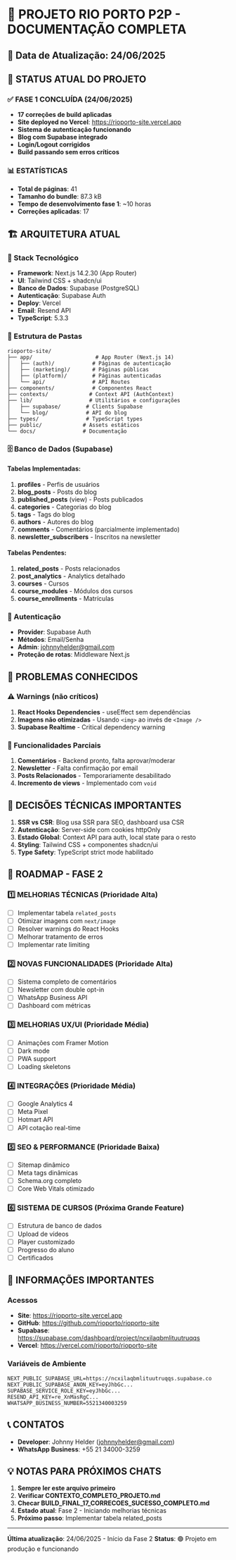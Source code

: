 # 🚀 PROJETO RIO PORTO P2P - DOCUMENTAÇÃO COMPLETA

## 📅 Data de Atualização: 24/06/2025

## 🎯 STATUS ATUAL DO PROJETO

### ✅ FASE 1 CONCLUÍDA (24/06/2025)
- **17 correções de build aplicadas**
- **Site deployed no Vercel**: https://rioporto-site.vercel.app
- **Sistema de autenticação funcionando**
- **Blog com Supabase integrado**
- **Login/Logout corrigidos**
- **Build passando sem erros críticos**

### 📊 ESTATÍSTICAS
- **Total de páginas**: 41
- **Tamanho do bundle**: 87.3 kB
- **Tempo de desenvolvimento fase 1**: ~10 horas
- **Correções aplicadas**: 17

## 🏗️ ARQUITETURA ATUAL

### 🔧 Stack Tecnológico
- **Framework**: Next.js 14.2.30 (App Router)
- **UI**: Tailwind CSS + shadcn/ui
- **Banco de Dados**: Supabase (PostgreSQL)
- **Autenticação**: Supabase Auth
- **Deploy**: Vercel
- **Email**: Resend API
- **TypeScript**: 5.3.3

### 📁 Estrutura de Pastas
```
rioporto-site/
├── app/                    # App Router (Next.js 14)
│   ├── (auth)/            # Páginas de autenticação
│   ├── (marketing)/       # Páginas públicas
│   ├── (platform)/        # Páginas autenticadas
│   └── api/               # API Routes
├── components/            # Componentes React
├── contexts/             # Context API (AuthContext)
├── lib/                  # Utilitários e configurações
│   ├── supabase/        # Clients Supabase
│   └── blog/            # API do blog
├── types/               # TypeScript types
├── public/             # Assets estáticos
└── docs/               # Documentação
```

### 🗄️ Banco de Dados (Supabase)

#### Tabelas Implementadas:
1. **profiles** - Perfis de usuários
2. **blog_posts** - Posts do blog
3. **published_posts** (view) - Posts publicados
4. **categories** - Categorias do blog
5. **tags** - Tags do blog
6. **authors** - Autores do blog
7. **comments** - Comentários (parcialmente implementado)
8. **newsletter_subscribers** - Inscritos na newsletter

#### Tabelas Pendentes:
1. **related_posts** - Posts relacionados
2. **post_analytics** - Analytics detalhado
3. **courses** - Cursos
4. **course_modules** - Módulos dos cursos
5. **course_enrollments** - Matrículas

### 🔐 Autenticação
- **Provider**: Supabase Auth
- **Métodos**: Email/Senha
- **Admin**: johnnyhelder@gmail.com
- **Proteção de rotas**: Middleware Next.js

## 🐛 PROBLEMAS CONHECIDOS

### ⚠️ Warnings (não críticos)
1. **React Hooks Dependencies** - useEffect sem dependências
2. **Imagens não otimizadas** - Usando `<img>` ao invés de `<Image />`
3. **Supabase Realtime** - Critical dependency warning

### 🔧 Funcionalidades Parciais
1. **Comentários** - Backend pronto, falta aprovar/moderar
2. **Newsletter** - Falta confirmação por email
3. **Posts Relacionados** - Temporariamente desabilitado
4. **Incremento de views** - Implementado com `void`

## 📝 DECISÕES TÉCNICAS IMPORTANTES

1. **SSR vs CSR**: Blog usa SSR para SEO, dashboard usa CSR
2. **Autenticação**: Server-side com cookies httpOnly
3. **Estado Global**: Context API para auth, local state para o resto
4. **Styling**: Tailwind CSS + componentes shadcn/ui
5. **Type Safety**: TypeScript strict mode habilitado

## 🚀 ROADMAP - FASE 2

### 1️⃣ MELHORIAS TÉCNICAS (Prioridade Alta)
- [ ] Implementar tabela `related_posts`
- [ ] Otimizar imagens com `next/image`
- [ ] Resolver warnings do React Hooks
- [ ] Melhorar tratamento de erros
- [ ] Implementar rate limiting

### 2️⃣ NOVAS FUNCIONALIDADES (Prioridade Alta)
- [ ] Sistema completo de comentários
- [ ] Newsletter com double opt-in
- [ ] WhatsApp Business API
- [ ] Dashboard com métricas

### 3️⃣ MELHORIAS UX/UI (Prioridade Média)
- [ ] Animações com Framer Motion
- [ ] Dark mode
- [ ] PWA support
- [ ] Loading skeletons

### 4️⃣ INTEGRAÇÕES (Prioridade Média)
- [ ] Google Analytics 4
- [ ] Meta Pixel
- [ ] Hotmart API
- [ ] API cotação real-time

### 5️⃣ SEO & PERFORMANCE (Prioridade Baixa)
- [ ] Sitemap dinâmico
- [ ] Meta tags dinâmicas
- [ ] Schema.org completo
- [ ] Core Web Vitals otimizado

### 6️⃣ SISTEMA DE CURSOS (Próxima Grande Feature)
- [ ] Estrutura de banco de dados
- [ ] Upload de vídeos
- [ ] Player customizado
- [ ] Progresso do aluno
- [ ] Certificados

## 🔑 INFORMAÇÕES IMPORTANTES

### Acessos
- **Site**: https://rioporto-site.vercel.app
- **GitHub**: https://github.com/rioporto/rioporto-site
- **Supabase**: https://supabase.com/dashboard/project/ncxilaqbmlituutruqqs
- **Vercel**: https://vercel.com/rioporto/rioporto-site

### Variáveis de Ambiente
```env
NEXT_PUBLIC_SUPABASE_URL=https://ncxilaqbmlituutruqqs.supabase.co
NEXT_PUBLIC_SUPABASE_ANON_KEY=eyJhbGc...
SUPABASE_SERVICE_ROLE_KEY=eyJhbGc...
RESEND_API_KEY=re_XnMasRgC...
WHATSAPP_BUSINESS_NUMBER=5521340003259
```

## 📞 CONTATOS
- **Developer**: Johnny Helder (johnnyhelder@gmail.com)
- **WhatsApp Business**: +55 21 34000-3259

## 💡 NOTAS PARA PRÓXIMOS CHATS

1. **Sempre ler este arquivo primeiro**
2. **Verificar CONTEXTO_COMPLETO_PROJETO.md**
3. **Checar BUILD_FINAL_17_CORRECOES_SUCESSO_COMPLETO.md**
4. **Estado atual**: Fase 2 - Iniciando melhorias técnicas
5. **Próximo passo**: Implementar tabela related_posts

---

**Última atualização**: 24/06/2025 - Início da Fase 2
**Status**: 🟢 Projeto em produção e funcionando
